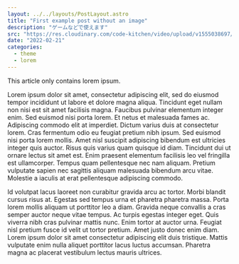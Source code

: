 ```yaml
---
layout: ../../layouts/PostLayout.astro
title: "First example post without an image"
description: "ゲームなどで使えます"
src: "https://res.cloudinary.com/code-kitchen/video/upload/v1555038697/posts/zk5sldkxuebny7mwlhh3.mp3"
date: "2022-02-21"
categories:
  - theme
  - lorem
---
```


This article only contains lorem ipsum.

Lorem ipsum dolor sit amet, consectetur adipiscing elit, sed do eiusmod tempor incididunt ut labore et dolore magna aliqua. Tincidunt eget nullam non nisi est sit amet facilisis magna. Faucibus pulvinar elementum integer enim. Sed euismod nisi porta lorem. Et netus et malesuada fames ac. Adipiscing commodo elit at imperdiet. Dictum varius duis at consectetur lorem. Cras fermentum odio eu feugiat pretium nibh ipsum. Sed euismod nisi porta lorem mollis. Amet nisl suscipit adipiscing bibendum est ultricies integer quis auctor. Risus quis varius quam quisque id diam. Tincidunt dui ut ornare lectus sit amet est. Enim praesent elementum facilisis leo vel fringilla est ullamcorper. Tempus quam pellentesque nec nam aliquam. Pretium vulputate sapien nec sagittis aliquam malesuada bibendum arcu vitae. Molestie a iaculis at erat pellentesque adipiscing commodo.

Id volutpat lacus laoreet non curabitur gravida arcu ac tortor. Morbi blandit cursus risus at. Egestas sed tempus urna et pharetra pharetra massa. Porta lorem mollis aliquam ut porttitor leo a diam. Gravida neque convallis a cras semper auctor neque vitae tempus. Ac turpis egestas integer eget. Quis viverra nibh cras pulvinar mattis nunc. Enim tortor at auctor urna. Feugiat nisl pretium fusce id velit ut tortor pretium. Amet justo donec enim diam. Lorem ipsum dolor sit amet consectetur adipiscing elit duis tristique. Mattis vulputate enim nulla aliquet porttitor lacus luctus accumsan. Pharetra magna ac placerat vestibulum lectus mauris ultrices.
